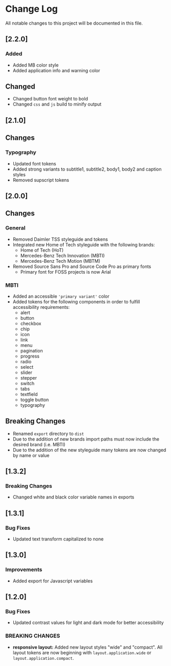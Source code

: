 # Change Log

All notable changes to this project will be documented in this file.

## [2.2.0]

### Added

- Added MB color style
- Added application info and warning color 

## Changed

- Changed button font weight to bold
- Changed `css` and `js` build to minify output

## [2.1.0]

## Changes
### Typography
* Updated font tokens 
* Added strong variants to subtitle1, subtitle2, body1, body2 and caption styles
* Removed supscript tokens

## [2.0.0]

## Changes
### General
* Removed Daimler TSS styleguide and tokens
* Integrated new Home of Tech styleguide with the following brands:
    * Home of Tech (HoT)
    * Mercedes-Benz Tech Innovation (MBTI)
    * Mercedes-Benz Tech Motion (MBTM)
* Removed Source Sans Pro and Source Code Pro as primary fonts
    * Primary font for FOSS projects is now Arial

### MBTI
* Added an accessible `'primary variant'` color 
* Added tokens for the following components in order to fulfill accessibility requirements:
    * alert
    * button
    * checkbox
    * chip
    * icon
    * link
    * menu 
    * pagination
    * progress
    * radio 
    * select
    * slider
    * stepper
    * switch
    * tabs
    * textfield
    * toggle button
    * typography

## Breaking Changes
* Renamed `export` directory to `dist`
* Due to the addition of new brands import paths must now include the desired brand (i.e. MBTI)
* Due to the addition of the new styleguide many tokens are now changed by name or value

## [1.3.2]

### Breaking Changes
* Changed white and black color variable names in exports

## [1.3.1]

### Bug Fixes
* Updated text transform capitalized to none

## [1.3.0]

### Improvements
* Added export for Javascript variables

## [1.2.0]

### Bug Fixes
* Updated contrast values for light and dark mode for better accessibility

### BREAKING CHANGES
* **responsive layout:** Added new layout styles "wide" and "compact". All layout tokens are now beginning with `layout.application.wide` or `layout.application.compact`.
